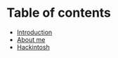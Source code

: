 # Table of contents

* [Introduction](README.md)
* [About me](aboutme.md)
* [Hackintosh](hackintosh.md)

